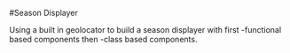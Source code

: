 #Season Displayer

Using a built in geolocator to build a season displayer with first -functional based components then -class based components.
